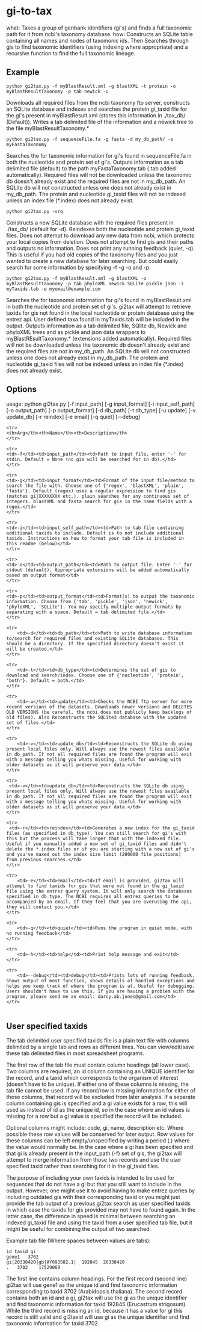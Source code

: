 gi-to-tax
=========

what: Takes a group of genbank identifiers (gi's) and finds a full taxonomic path for it from ncbi's taxonomy database.
how: Constructs an SQLite table containing all names and nodes of taxomonic ids. Then Searches through gis to find taxonomic identifiers (using indexing where appropriate) and a recursive function to find the full taxonomic lineage.


Example
-------------------------

	python gi2tax.py -f myBlastResult.xml -g blastXML -t protein -o myBlastResultTaxonomy -p tab newick -u

Downloads all required files from the ncbi taxonomy ftp server, constructs an SQLite database and indexes and searches the protein gi_taxid file for the gi's present in myBlastResult.xml (stores this information in ./tax_db/ (Default)). Writes a tab delimited file of the information and a newick tree to the file myBlastResultTaxonomy.*

	python gi2tax.py -f sequenceFile.fa -g fasta -d my_db_path/ -o myFastaTaxonomy

Searches the for taxonomic information for gi's found in sequenceFile.fa in both the nucleotide and protein set of gi's. Outputs information as a tab delimited file (default) to the path myFastaTaxonomy.tab (.tab added automatically). Required files will not be downloaded unless the taxonomic db doesn't already exist and the required files are not in my_db_path. An SQLite db will not constructed unless one does not already exist in my_db_path. The protein and nucleotide gi_taxid files will not be indexed unless an index file (*.index) does not already exist.

	python gi2tax.py -vrq

Constructs a new SQLite database with the required files present in ./tax_db/ (default for -d). Reindexes both the nucleotide and protein gi_taxid files. Does not attempt to download any new data from ncbi, which protects your local copies from deletion. Does not attempt to find gis and their paths and outputs no information. Does not print any running feedback (quiet, -q). This is useful if you had old copies of the taxonomy files and you just wanted to create a new database for later searching. But could easily search for some information by specifying -f -g -o and -p.

	python gi2tax.py -f myBlastResult.xml -g blastXML -o myBlastResultTaxonomy -p tab phyloXML newick SQLite pickle json -i myTaxids.tab -e myemail@example.com

Searches the for taxonomic information for gi's found in myBlastResult.xml in both the nucleotide and protein set of gi's. gi2tax will attempt to retrieve taxids for gis not found in the local nucleotide or protein database using the entrez api. User defined taxa found in myTaxids.tab will be included in the output. Outputs information as a tab delimited file, SQlite db, Newick and phyloXML trees and as pickle and json data wrappers to myBlastREsultTaxonomy.* (extensions added automatically). Required files will not be downloaded unless the taxonomic db doesn't already exist and the required files are not in my_db_path. An SQLite db will not constructed unless one does not already exist in my_db_path. The protein and nucleotide gi_taxid files will not be indexed unless an index file (*.index) does not already exist.


Options
-------------------------

usage: python gi2tax.py [-f input_path] [-g input_format] [-i input_self_path] [-o output_path] [-p output_format] [-d db_path] [-t db_type] [-u update] [-v update_db] [-r reindex] [-e email] [-q quiet] [--debug]

<table>

	<tr>
	<th>Arg</th><th>Name</th><th>Description</th>
	</tr>
	
	<tr>
	<td>-f</td><td>input_path</td><td>Path to input file, enter '-' for stdin. Default = None (no gis will be searched for in db).</td>
	</tr>
	
	<tr>
	<td>-g</td><td>input_format</td><td>Format of the input file/method to search the file with. Choose one of {'regex', 'blastXML', 'plain', 'fasta'}. Default (regex) uses a regular expression to find gis (matches gi|XXXXXXXX etc.). plain searches for any continuous set of integers. blastXML and fasta search for gis in the name fields with a regex.</td>
	</tr>

	<tr>
	<td>-i</td><td>input_self_path</td><td>Path to tab file containing additional taxids to include. Default is to not include additional taxids. Instructions on how to format your tab file is included in this readme (below)</td>
	</tr>

	<tr>
	<td>-o</td><td>output_path</td><td>Path to output file. Enter '-' for stdout (default). Appropriate extensions will be added automatically based on output format</td>
	</tr>

	<tr>
	<td>-p</td><td>output_format</td><td>Format(s) to output the taxonomic information. Choose from {'tab', 'pickle', 'json', 'newick', 'phyloXML', 'SQLite'}. You may specify multiple output formats by separating with a space. Default = tab delimited file.</td>
	</tr>

	<tr>
		<td>-d</td><td>db_path</td><td>Path to write database information to/search for required files and existing SQLite databases. This should be a directory. If the specified directory doesn't exist it will be created.</td>
	</tr>

	<tr>
		<td>-t</td><td>db_type</td><td>Determines the set of gis to download and search/index. Choose one of {'nucleotide', 'protein', 'both'}. Default = both.</td>
	</tr>

	<tr>
		<td>-u</td><td>update</td><td>Checks the NCBI ftp server for more recent versions of the datasets. Downloads newer versions and DELETES OLD VERSIONS (be careful, the ncbi does not publicly keep backlogs of old files). Also Reconstructs the SQLite3 database with the updated set of files.</td>
	</tr>

	<tr>
		<td>-v</td><td>update_db</td><td>Reconstructs the SQLite db using present local files only. Will always use the newest files available in db_path. If not all required files are found the program will exit with a message telling you whats missing. Useful for working with older datasets as it will preserve your data.</td>
	</tr>
	
	<tr>
	 <td>-v</td><td>update_db</td><td>Reconstructs the SQLite db using present local files only. Will always use the newest files available in db_path. If not all required files are found the program will exit with a message telling you whats missing. Useful for working with older datasets as it will preserve your data.</td>
	</tr>
	
	<tr>
	 <td>-r</td><td>reindex</td><td>Generates a new index for the gi_taxid files (as specified in db_type). You can still search for gi's with this but the process will take longer that with the indexed file. Useful if you manually added a new set of gi_taxid files and didn't delete the *.index files or if you are starting with a new set of gi's and you've maxed out the index size limit (200000 file positions)  from previous searches.</td>
	</tr>
	
	<tr>
		<td>-e</td><td>email</td><td>If email is provided, gi2tax will attempt to find taxids for gis that were not found in the gi_taxid file using the entrez query system. It will only search the databases specified in db_type. The NCBI requires all entrez queries to be accompanied by an email. If they feel that you are overusing the api, they will contact you.</td>
	</tr>

	<tr>
		<td>-q</td><td>quiet</td><td>Runs the program in quiet mode, with no running feedback</td>
	</tr>
	
	<tr>
		<td>-h</td><td>help</td><td>Print help message and exit</td>
	</tr>

	<tr>
		<td>--debug</td><td>debug</td><td>Prints lots of running feedback. Shows output of most function, shows details of handled exceptions and helps you keep track of where the program is at. Useful for debugging. Users shouldn't have to use this. If you are having a problem with the program, please send me an email: darcy.ab.jones@gmail.com</td>
	</tr>

</table>

User specified taxids
-------------------------

The tab delimited user specified taxids file is a plain text file with columns delimited by a single tab and rows as different lines. You can view/edit/save these tab delimited files in most spreadsheet programs.

The first row of the tab file must contain column headings (all lower case). Two columns are required, an id column containing an UNIQUE identifier for the record, and a taxid which corresponds to the organism of interest (doesn't have to be unique). If either one of these columns is missing, the tab file cannot be used. If any record/row is missing information for either of these columns, that record will be excluded from later analysis. If a separate column containing gis is specified and a gi value exists for a row, this will used as instead of id as the unique id, so in the case where an id values is missing for a row but a gi value is specified the record will be included.

Optional columns might include: code, gi, name, description etc. Where possible these row values will be conserved for later output. Row values for these columns can be left empty/unspecified by writing a period (.) where the value would normally be. In the case where a gi has been specified and that gi is already present in the input_path (-f) set of gis, the gi2tax will attempt to merge information from those two records and use the user specified taxid rather than searching for it in the gi_taxid files. 

The purpose of including your own taxids is intended to be used for sequences that do not have a gi but that you still want to include in the output. However, one might use it to avoid having to make entrez queries by including outdated gis with their corresponding taxid or you might just provide the tab output of a previous gi2tax search as user specified taxids in which case the taxids for gis provided may not have to found again. In the latter case, the difference in speed is minimal between searching an indexed gi_taxid file and using the taxid from a user specified tab file, but it might be useful for combining the output of two searched.

Example tab file (Where spaces between values are tabs):

	id taxid gi
	gene1	3702	.
	gi|20338420|gb|AY093582.1|	192845	20338420
	.	3702	17529069

The first line contains column headings. For the first record (second line) gi2tax will use gene1 as the unique id and find taxonomic information corresponding to taxid 3702 (Arabidopsis thaliana). The second record contains both an id and a gi, gi2tax will use the gi as the unique identifier and find taxonomic information for taxid 192845 (Erucastrum strigosum). While the third record is missing an id, because it has a value for gi this record is still valid and gi2taxid will use gi as the unique identifier and find taxonomic information for taxid 3702.